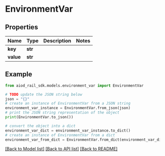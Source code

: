 # EnvironmentVar


## Properties

Name | Type | Description | Notes
------------ | ------------- | ------------- | -------------
**key** | **str** |  | 
**value** | **str** |  | 

## Example

```python
from aiod_rail_sdk.models.environment_var import EnvironmentVar

# TODO update the JSON string below
json = "{}"
# create an instance of EnvironmentVar from a JSON string
environment_var_instance = EnvironmentVar.from_json(json)
# print the JSON string representation of the object
print(EnvironmentVar.to_json())

# convert the object into a dict
environment_var_dict = environment_var_instance.to_dict()
# create an instance of EnvironmentVar from a dict
environment_var_from_dict = EnvironmentVar.from_dict(environment_var_dict)
```
[[Back to Model list]](../README.md#documentation-for-models) [[Back to API list]](../README.md#documentation-for-api-endpoints) [[Back to README]](../README.md)


